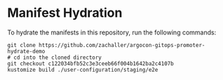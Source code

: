 # Manifest Hydration

To hydrate the manifests in this repository, run the following commands:

```shell
git clone https://github.com/zachaller/argocon-gitops-promoter-hydrate-demo
# cd into the cloned directory
git checkout c122034bfb52c3e3ceeb66f004b1642ba2c4107b
kustomize build ./user-configuration/staging/e2e
```
